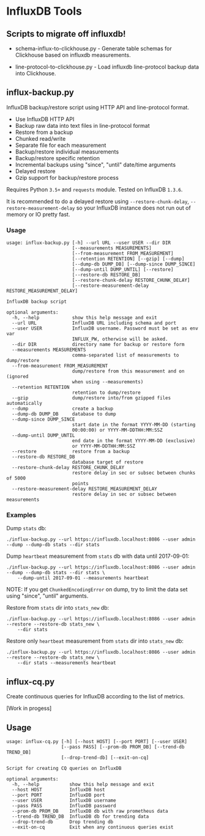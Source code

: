 # InfluxDB Tools

## Scripts to migrate off influxdb!

* schema-influx-to-clickhouse.py - Generate table schemas for Clickhouse based on influxdb measurements.

* line-protocol-to-clickhouse.py - Load influxdb line-protocol backup data into Clickhouse.

## influx-backup.py

InfluxDB backup/restore script using HTTP API and line-protocol format.

* Use InfluxDB HTTP API
* Backup raw data into text files in line-protocol format
* Restore from a backup
* Chunked read/write
* Separate file for each measurement
* Backup/restore individual measurements
* Backup/restore specific retention
* Incremental backups using "since", "until" date/time arguments
* Delayed restore
* Gzip support for backup/restore process

Requires Python `3.5+` and `requests` module. Tested on InfluxDB `1.3.6`.

It is recommended to do a delayed restore using `--restore-chunk-delay`, `--restore-measurement-delay`
so your InfluxDB instance does not run out of memory or IO pretty fast.

### Usage
```
usage: influx-backup.py [-h] --url URL --user USER --dir DIR
                        [--measurements MEASUREMENTS]
                        [--from-measurement FROM_MEASUREMENT]
                        [--retention RETENTION] [--gzip] [--dump]
                        [--dump-db DUMP_DB] [--dump-since DUMP_SINCE]
                        [--dump-until DUMP_UNTIL] [--restore]
                        [--restore-db RESTORE_DB]
                        [--restore-chunk-delay RESTORE_CHUNK_DELAY]
                        [--restore-measurement-delay RESTORE_MEASUREMENT_DELAY]

InfluxDB backup script

optional arguments:
  -h, --help            show this help message and exit
  --url URL             InfluxDB URL including schema and port
  --user USER           InfluxDB username. Password must be set as env var
                        INFLUX_PW, otherwise will be asked.
  --dir DIR             directory name for backup or restore form
  --measurements MEASUREMENTS
                        comma-separated list of measurements to dump/restore
  --from-measurement FROM_MEASUREMENT
                        dump/restore from this measurement and on (ignored
                        when using --measurements)
  --retention RETENTION
                        retention to dump/restore
  --gzip                dump/restore into/from gzipped files automatically
  --dump                create a backup
  --dump-db DUMP_DB     database to dump
  --dump-since DUMP_SINCE
                        start date in the format YYYY-MM-DD (starting
                        00:00:00) or YYYY-MM-DDTHH:MM:SSZ
  --dump-until DUMP_UNTIL
                        end date in the format YYYY-MM-DD (exclusive)
                        or YYYY-MM-DDTHH:MM:SSZ
  --restore             restore from a backup
  --restore-db RESTORE_DB
                        database target of restore
  --restore-chunk-delay RESTORE_CHUNK_DELAY
                        restore delay in sec or subsec between chunks of 5000
                        points
  --restore-measurement-delay RESTORE_MEASUREMENT_DELAY
                        restore delay in sec or subsec between measurements
```

### Examples

Dump `stats` db:
```
./influx-backup.py --url https://influxdb.localhost:8086 --user admin --dump --dump-db stats --dir stats
```
Dump `heartbeat` measurement from `stats` db with data until 2017-09-01:
```
./influx-backup.py --url https://influxdb.localhost:8086 --user admin --dump --dump-db stats --dir stats \
    --dump-until 2017-09-01 --measurements heartbeat
```
NOTE: If you get `ChunkedEncodingError` on dump, try to limit the data set using "since", "until" arguments.

Restore from `stats` dir into `stats_new` db:
```
./influx-backup.py --url https://influxdb.localhost:8086 --user admin --restore --restore-db stats_new \
    --dir stats
```
Restore only `heartbeat` measurement from `stats` dir into `stats_new` db:
```
./influx-backup.py --url https://influxdb.localhost:8086 --user admin --restore --restore-db stats_new \
    --dir stats --measurements heartbeat
```

## influx-cq.py

Create continuous queries for InfluxDB according to the list of metrics.

[Work in progess]

## Usage
```
usage: influx-cq.py [-h] [--host HOST] [--port PORT] [--user USER]
                    [--pass PASS] [--prom-db PROM_DB] [--trend-db TREND_DB]
                    [--drop-trend-db] [--exit-on-cq]

Script for creating CQ queries on InfluxDB

optional arguments:
  -h, --help           show this help message and exit
  --host HOST          InfluxDB host
  --port PORT          InfluxDB port
  --user USER          InfluxDB username
  --pass PASS          InfluxDB password
  --prom-db PROM_DB    InfluxDB db with raw prometheus data
  --trend-db TREND_DB  InfluxDB db for trending data
  --drop-trend-db      Drop trending db
  --exit-on-cq         Exit when any continuous queries exist
```
